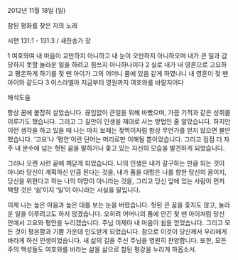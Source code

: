 2012년 11월 18일 (일)

참된 평화를 찾은 자의 노래



시편 131:1 - 131:3 / 새찬송가  장


1 여호와여 내 마음이 교만하지 아니하고 내 눈이 오만하지 아니하오며 내가 큰 일과 감당하지 못할 놀라운 일을 하려고 힘쓰지 아니하나이다
2 실로 내가 내 영혼으로 고요하고 평온하게 하기를 젖 뗀 아이가 그의 어머니 품에 있음 같게 하였나니 내 영혼이 젖 뗀 아이와 같도다
3 이스라엘아 지금부터 영원까지 여호와를 바랄지어다

해석도움





항상 꿈에 붙잡혀 살았습니다. 
끊임없이 큰일을 위해 바빴으며, 
가끔 기적과 같은 성취를 이루기도 했습니다. 
그리고 그 길만이 인생을 제대로 사는 방법인 줄 알았습니다. 
하지만 이런 생각을 하고 있을 때 
나는 마치 보채는 젖먹이처럼 항상 무언가를 얻지 않으면 불안했습니다. 
‘고요’나 ‘평안’이란 단어는 머리로만 이해될 뿐이었습니다. 
그리고 점점 더 자주 내 분수에 넘는 헛된 꿈을 말하거나 좇고 있는 
자신의 모습을 발견하게 되었습니다.  

그러나 오랜 시련 끝에 깨닫게 되었습니다. 
나의 인생은 내가 갈구하는 만큼 되는 것이 아니라 
당신이 계획하신 만큼 된다는 것을, 
내가 품을 대망은 나를 향한 당신의 꿈이지, 
당신을 위한다고 하는 나의 야망이 아니라는 것을, 
그리고 당신 앞에 있는 사람이 먼저 택할 것은 ‘쉼’이지 
‘일’이 아니라는 사실을 말입니다.  

이제 나는 높은 마음과 높은 데를 보는 눈을 버렸습니다. 
헛된 큰 꿈을 좇지도 않고, 놀라운 일을 이루려고도 하지 않겠습니다. 
오히려 어머니의 품에 안긴 젖 뗀 아이처럼 
당신 안에서 고요와 평안을 누리겠습니다. 
주님 이제야 내 마음이 쉼을 얻었습니다. 
그리고 모든 것이 평온함과 기쁨 가운데 인도받게 되었습니다. 
참으로 이것이 당신께서 우리에게 바라게 하신 인생이었습니다. 
새 삶의 길을 주신 주님을 영원히 찬양합니다. 
또한, 모든 주의 백성들도 
여호와를 바라는 삶을 삶으로 참된 평강을 누리게 하옵소서.